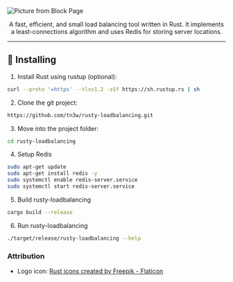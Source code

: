 <picture align="center">
  <source media="(prefers-color-scheme: dark)" srcset="https://github.com/tn3w/rusty-loadbalancing/releases/download/logo/rusty-logo-dark.png">
  <source media="(prefers-color-scheme: light)" srcset="https://github.com/tn3w/rusty-loadbalancing/releases/download/logo/rusty-logo-light.png">
  <img alt="Picture from Block Page" src="https://github.com/tn3w/rusty-loadbalancing/releases/download/logo/rusty-logo-light.png">
</picture>
<p align="center">A fast, efficient, and small load balancing tool written in Rust. It implements a least-connections algorithm and uses Redis for storing server locations.</p>

---

## 🚀 Installing
1. Install Rust using rustup (optional): 
```bash
curl --proto '=https' --tlsv1.2 -sSf https://sh.rustup.rs | sh
```

2. Clone the git project:
```bash
https://github.com/tn3w/rusty-loadbalancing.git
```

3. Move into the project folder:
```bash
cd rusty-loadbalancing
```

4. Setup Redis
```bash
sudo apt-get update
sudo apt-get install redis -y
sudo systemctl enable redis-server.service
sudo systemctl start redis-server.service
```

5. Build rusty-loadbalancing
```bash
cargo build --release
```

6. Run rusty-loadbalancing
```bash
./target/release/rusty-loadbalancing --help
```

### Attribution
- Logo icon: [Rust icons created by Freepik - Flaticon](https://www.flaticon.com/free-icons/rust)
